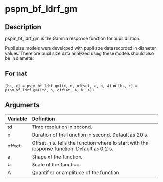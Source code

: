 # pspm_bf_ldrf_gm
## Description
pspm_bf_ldrf_gm is the Gamma response function for pupil dilation.

Pupil size models were developed with pupil size data recorded in diameter values. Therefore pupil size data analyzed using these models should also be in diameter.

## Format
`[bs, x] = pspm_bf_ldrf_gm(td, n, offset, a, b, A)` or
`[bs, x] = pspm_bf_ldrf_gm([td, n, offset, a, b, A])`

## Arguments
| Variable | Definition |
|:--|:--|
| td | Time resolution in second. |
| n | Duration of the function in second. Default as 20 s. |
| offset | Offset in s. tells the function where to start with the response function. Default as 0.2 s. |
| a | Shape of the function. |
| b | Scale of the function. |
| A | Quantifier or amplitude of the function. |

